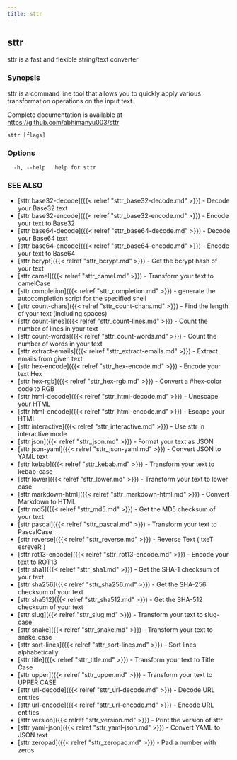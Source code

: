 ```yaml
---
title: sttr
---
```

## sttr

sttr is a fast and flexible string/text converter

### Synopsis

sttr is a command line tool that allows you to quickly apply various
transformation operations on the input text.

Complete documentation is available at https://github.com/abhimanyu003/sttr

```
sttr [flags]
```

### Options

```
  -h, --help   help for sttr
```

### SEE ALSO

* [sttr base32-decode]({{< relref "sttr_base32-decode.md" >}})	 - Decode your Base32 text
* [sttr base32-encode]({{< relref "sttr_base32-encode.md" >}})	 - Encode your text to Base32
* [sttr base64-decode]({{< relref "sttr_base64-decode.md" >}})	 - Decode your Base64 text
* [sttr base64-encode]({{< relref "sttr_base64-encode.md" >}})	 - Encode your text to Base64
* [sttr bcrypt]({{< relref "sttr_bcrypt.md" >}})	 - Get the bcrypt hash of your text
* [sttr camel]({{< relref "sttr_camel.md" >}})	 - Transform your text to camelCase
* [sttr completion]({{< relref "sttr_completion.md" >}})	 - generate the autocompletion script for the specified shell
* [sttr count-chars]({{< relref "sttr_count-chars.md" >}})	 - Find the length of your text (including spaces)
* [sttr count-lines]({{< relref "sttr_count-lines.md" >}})	 - Count the number of lines in your text
* [sttr count-words]({{< relref "sttr_count-words.md" >}})	 - Count the number of words in your text
* [sttr extract-emails]({{< relref "sttr_extract-emails.md" >}})	 - Extract emails from given text
* [sttr hex-encode]({{< relref "sttr_hex-encode.md" >}})	 - Encode your text Hex
* [sttr hex-rgb]({{< relref "sttr_hex-rgb.md" >}})	 - Convert a #hex-color code to RGB
* [sttr html-decode]({{< relref "sttr_html-decode.md" >}})	 - Unescape your HTML
* [sttr html-encode]({{< relref "sttr_html-encode.md" >}})	 - Escape your HTML
* [sttr interactive]({{< relref "sttr_interactive.md" >}})	 - Use sttr in interactive mode
* [sttr json]({{< relref "sttr_json.md" >}})	 - Format your text as JSON
* [sttr json-yaml]({{< relref "sttr_json-yaml.md" >}})	 - Convert JSON to YAML text
* [sttr kebab]({{< relref "sttr_kebab.md" >}})	 - Transform your text to kebab-case
* [sttr lower]({{< relref "sttr_lower.md" >}})	 - Transform your text to lower case
* [sttr markdown-html]({{< relref "sttr_markdown-html.md" >}})	 - Convert Markdown to HTML
* [sttr md5]({{< relref "sttr_md5.md" >}})	 - Get the MD5 checksum of your text
* [sttr pascal]({{< relref "sttr_pascal.md" >}})	 - Transform your text to PascalCase
* [sttr reverse]({{< relref "sttr_reverse.md" >}})	 - Reverse Text ( txeT esreveR )
* [sttr rot13-encode]({{< relref "sttr_rot13-encode.md" >}})	 - Encode your text to ROT13
* [sttr sha1]({{< relref "sttr_sha1.md" >}})	 - Get the SHA-1 checksum of your text
* [sttr sha256]({{< relref "sttr_sha256.md" >}})	 - Get the SHA-256 checksum of your text
* [sttr sha512]({{< relref "sttr_sha512.md" >}})	 - Get the SHA-512 checksum of your text
* [sttr slug]({{< relref "sttr_slug.md" >}})	 - Transform your text to slug-case
* [sttr snake]({{< relref "sttr_snake.md" >}})	 - Transform your text to snake_case
* [sttr sort-lines]({{< relref "sttr_sort-lines.md" >}})	 - Sort lines alphabetically
* [sttr title]({{< relref "sttr_title.md" >}})	 - Transform your text to Title Case
* [sttr upper]({{< relref "sttr_upper.md" >}})	 - Transform your text to UPPER CASE
* [sttr url-decode]({{< relref "sttr_url-decode.md" >}})	 - Decode URL entities
* [sttr url-encode]({{< relref "sttr_url-encode.md" >}})	 - Encode URL entities
* [sttr version]({{< relref "sttr_version.md" >}})	 - Print the version of sttr
* [sttr yaml-json]({{< relref "sttr_yaml-json.md" >}})	 - Convert YAML to JSON text
* [sttr zeropad]({{< relref "sttr_zeropad.md" >}})	 - Pad a number with zeros

